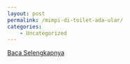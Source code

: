 ```yaml
---
layout: post
permalink: /mimpi-di-toilet-ada-ular/
categories:
    - Uncategorized
---
```


[Baca Selengkapnya](/01)
